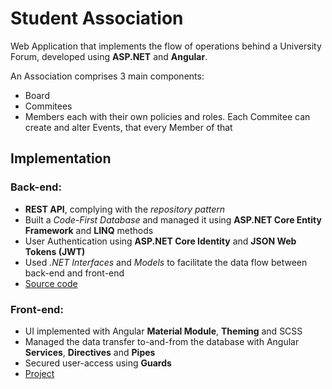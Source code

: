 # Student Association

Web Application that implements the flow of operations behind a University Forum, developed using **ASP.NET** and **Angular**.

An Association comprises 3 main components:
- Board
- Commitees
- Members
each with their own policies and roles.
Each Commitee can create and alter Events, that every Member of that 


## Implementation

### Back-end:
  - **REST API**, complying with the *repository pattern*
  - Built a *Code-First Database* and managed it using **ASP.NET Core Entity Framework** and **LINQ** methods
  - User Authentication using **ASP.NET Core Identity** and **JSON Web Tokens (JWT)**
  - Used *.NET Interfaces* and *Models* to facilitate the data flow between back-end and front-end
  - [Source code](https://github.com/ggruia/University-Projects/tree/main/Anul%20II/DAW/StudentAssociationAPI)
### Front-end:
  - UI implemented with Angular **Material Module**, **Theming** and SCSS
  - Managed the data transfer to-and-from the database with Angular **Services**, **Directives** and **Pipes**
  - Secured user-access using **Guards**
  - [Project](https://github.com/ggruia/University-Projects/tree/main/Anul%20II/DAW/StudentAssociation)
